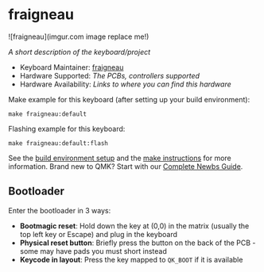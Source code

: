 # fraigneau

![fraigneau](imgur.com image replace me!)

*A short description of the keyboard/project*

* Keyboard Maintainer: [fraigneau](https://github.com/fraigneau)
* Hardware Supported: *The PCBs, controllers supported*
* Hardware Availability: *Links to where you can find this hardware*

Make example for this keyboard (after setting up your build environment):

    make fraigneau:default

Flashing example for this keyboard:

    make fraigneau:default:flash

See the [build environment setup](https://docs.qmk.fm/#/getting_started_build_tools) and the [make instructions](https://docs.qmk.fm/#/getting_started_make_guide) for more information. Brand new to QMK? Start with our [Complete Newbs Guide](https://docs.qmk.fm/#/newbs).

## Bootloader

Enter the bootloader in 3 ways:

* **Bootmagic reset**: Hold down the key at (0,0) in the matrix (usually the top left key or Escape) and plug in the keyboard
* **Physical reset button**: Briefly press the button on the back of the PCB - some may have pads you must short instead
* **Keycode in layout**: Press the key mapped to `QK_BOOT` if it is available
